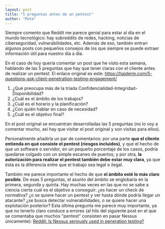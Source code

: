 ```yaml
---
layout: post
title: "5 preguntas antes de un pentest"
author: "Pete"
---
```


Siempre comento que Reddit me parece genial para estar al día en el mundo tecnológico: hay subreddits de redes, hacking, noticias de ciberseguridad, vulnerabilidades, etc. Además de eso, también entran algunos posts con pequeños consejos de los que siempre se puede extraer información útil para nuestro día a día.

En el caso de hoy quería comentar un post que he visto esta semana, hablando de las 5 preguntas que hay que tener claras con el cliente antes de realizar un pentest. El enlace original es este: https://haiderm.com/5-questions-ask-client-penetration-testing-engagement/

1. ¿Qué preocupa más de la tríada Confidencialidad-Integridad-Disponibilidad?
2. ¿Cuál es el ámbito de los trabajos?
3. ¿Cuál es el horario y la planificación?
4. ¿Con quién hablar en caso de necesidad?
5. ¿Cuál es el objetivo final?

En el post original se encuentran desarrolladas las 5 preguntas (no lo voy a comentar mucho, así hay que visitar el post original y son visitas para ellos).

Personalmente añadiría un par de comentarios: por una parte **que el cliente entienda en qué consiste el pentest (riesgos incluidos)**, y que el hecho de que un software o servidor, en un pequeño porcentaje de los casos, podría quedarse colgado con un simple escaneo de puertos; y por otra, **la autorización para realizar el pentest también debe estar muy clara**, ya que ésta es la diferencia entre que el trabajo sea legal o ilegal.

También me parece importante el hecho de que **el ámbito esté lo más claro posible**. De esas 5 preguntas, el asunto del ámbito se englobaría en la primera, segunda y quinta. Hay muchas veces en las que no se sabe a ciencia cierta cuál es el objetivo a conseguir: ¿es hacer un check de normativa? ¿o se quiere hacer un pentest y ver hasta dónde podría llegar un atacante? ¿se busca detectar vulnerabilidades, o se quiere hacer una explotación posterior?
Esta última pregunta me parece muy importante, ya que no tenerlo claro conduce a errores (al hilo del siguiente post en el que se comentaba que muchos "pentest" consisten en pasar Nessus únicamente):
[Reddit: Is Nessus seriously used in peneration testing?](https://www.reddit.com/r/AskNetsec/comments/73u0yo/is_nessus_seriously_used_in_penetration_testing/)
